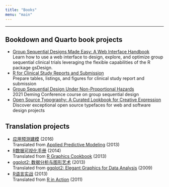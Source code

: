 ```yaml
---
title: "Books"
menu: "main"
---
```


*  *  *  *

## Bookdown and Quarto book projects

- [Group Sequential Designs Made Easy: A Web Interface Handbook](https://keaven.github.io/gsd-shiny/)\
  Learn how to use a web interface to design, explore, and optimize
  group sequential clinical trials leveraging the flexible capabilities of
  the R package gsDesign.
- [R for Clinical Study Reports and Submission](https://r4csr.org/)\
  Prepare tables, listings, and figures for clinical study report and submission
- [Group Sequential Design Under Non-Proportional Hazards](https://keaven.github.io/gsd-deming/)\
  2021 Deming Conference course on group sequential design
- [Open Source Typography: A Curated Lookbook for Creative Expression](https://nanx.me/ost/)\
  Discover exceptional open source typefaces for web and software design projects

## Translation projects

- [应用预测建模](https://book.douban.com/subject/26800150/) (2016)\
  Translated from [Applied Predictive Modeling](http://appliedpredictivemodeling.com/) (2013)
- [R数据可视化手册](https://book.douban.com/subject/25873705/) (2014)\
  Translated from [R Graphics Cookbook](https://r-graphics.org/) (2013)
- [ggplot2: 数据分析与图形艺术](https://book.douban.com/subject/24527091/) (2013)\
  Translated from [ggplot2: Elegant Graphics for Data Analysis](https://ggplot2-book.org/) (2009)
- [R语言实战](https://book.douban.com/subject/20382244/) (2013)\
  Translated from [R in Action](https://www.manning.com/books/r-in-action) (2011)

<style>
.markdown ul {
  list-style: none;
  padding-left: 2.5ch;
  border-left: 1px solid var(--tw-prose-bullets);
  margin-left: 3ch;
  line-height: 1.875rem;
}

.markdown ul li a:first-child {
  font-family: var(--tw-prose-font-sans-serif);
  font-feature-settings: normal;
  font-weight: 550;
  font-size: 1.0625rem;
  font-variation-settings: "opsz" var(--inter-opsz-17-500);
  letter-spacing: var(--inter-ls-17-500);
}

.markdown ul li {
  color: var(--tw-prose-captions);
  font-size: 1rem;
  padding: 0.5rem 0;
}
</style>
